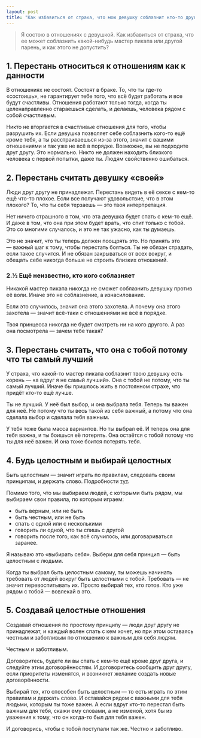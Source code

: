 ```yaml
---
layout: post
title: "Как избавиться от страха, что мою девушку соблазнит кто-то другой"
---
```


> Я состою в отношениях с девушкой. Как избавиться от страха, что ее может соблазнить какой-нибудь мастер пикапа или другой парень, и как этого не допустить?

## 1. Перестань относиться к отношениям как к данности

В отношениях не состоят. Состоят в браке. То, что ты где-то «состоишь», не гарантирует тебе того, что всё будет работать и все будут счастливы. Отношения работают только тогда, когда ты целенаправленно стараешься сделать, и делаешь, человека рядом с собой счастливым.

Никто не вторгается в счастливые отношения для того, чтобы разрушить их. Если девушка позволяет себе соблазнить кого-то ещё кроме тебя, а ты расстраиваешься из-за этого, значит с вашими отношениями и так уже не всё в порядке. Возможно, вы не подходите друг другу. Это нормально. Никто не должен находить близкого человека с первой попытки, даже ты. Людям свойственно ошибаться.

## 2. Перестань считать девушку «своей»

Люди друг другу не принадлежат. Перестань видеть в её сексе с кем-то ещё что-то плохое. Если все получают удовольствие, что в этом плохого? То, что ты себя терзаешь — это твоя интерпретация.

Нет ничего страшного в том, что эта девушка будет спать с кем-то ещё. И даже в том, что она при этом будет врать, что спит только с тобой. Это со многими случалось, и это не так ужасно, как ты думаешь.

Это не значит, что ты теперь должен поощрять это. Но принять это — важный шаг к тому, чтобы перестать бояться. Ты не обязан страдать, если такое случится. И не обязан закрываться от всех вокруг, и обещать себе никогда больше не строить близких отношений.

### 2.½ Ещё неизвестно, кто кого соблазняет

Никакой мастер пикапа никогда не сможет соблазнить девушку против её воли. Иначе это не соблазнение, а изнасилование.

Если это случилось, значит она этого захотела. А почему она этого захотела — значит всё-таки с отношениями не всё в порядке.

Твоя принцесса никогда не будет смотреть ни на кого другого. А раз она посмотрела — зачем тебе такая?

## 3. Перестань считать, что она с тобой потому что ты самый лучший

У страха, что какой-то мастер пикапа соблазнит твою девушку есть корень — «а вдруг я не самый лучший». Она с тобой не потому, что ты самый лучший. Иначе бы пришлось жить в постоянном страхе, что придёт кто-то ещё лучше.

Ты не лучший. У неё был выбор, и она выбрала тебя. Теперь ты важен для неё. Не потому что ты весь такой из себя важный, а потому что она сделала выбор и сделала тебя важным.

У тебя тоже была масса вариантов. Но ты выбрал её. И теперь она для тебя важна, и ты боишься её потерять. Она остаётся с тобой потому что ты для неё важен. И она тоже боится потерять тебя.

## 4. Будь целостным и выбирай целостных

Быть целостным — значит играть по правилам, следовать своим принципам, и держать слово. Подробности [тут](http://soedinennost.com/integrity).

Помимо того, что мы выбираем людей, с которыми быть рядом, мы выбираем свои правила, по которым играем:

- быть верным, или не быть
- быть честным, или не быть
- спать с одной или с несколькими
- говорить ли одной, что ты спишь с другой
- говорить после того, как всё случилось, или договариваться заранее.

Я называю это «выбирать себя». Выбери для себя принцип — быть целостным с людьми.

Когда ты выбрал быть целостным самому, ты можешь начинать требовать от людей вокруг быть целостными с тобой. Требовать — не значит перевоспитывать их. Просто выбирай тех, кто готов. Кто уже рядом с тобой — вовлекай в это.

## 5. Создавай целостные отношения

Создавай отношения по простому принципу — люди друг другу не принадлежат, и каждый волен спать с кем хочет, но при этом оставаясь честным и заботливым по отношению к важным для себя людям.

Честным и заботливым.

Договоритесь, будете ли вы спать с кем-то ещё кроме друг друга, и следуйте этим договорённостям. И договоритесь сообщить друг другу, если приоритеты изменятся, и возникнет желание создать новые договорённости.

Выбирай тех, кто способен быть целостным — то есть играть по этим правилам и держать слово. И оставайся рядом с важными для тебя людьми, которым ты тоже важен. А если вдруг кто-то перестал быть важным для тебя, скажи ему словами, а не изменой, хотя бы из уважения к тому, что он когда-то был для тебя важен.

И договорись, чтобы с тобой поступали так же. Честно и заботливо.
